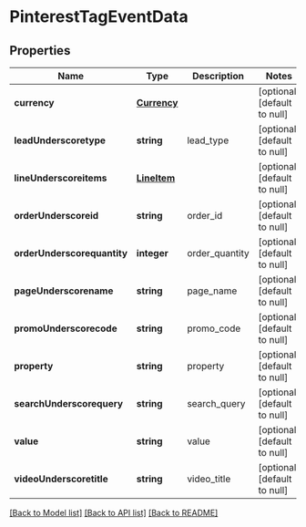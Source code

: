 # PinterestTagEventData

## Properties
Name | Type | Description | Notes
------------ | ------------- | ------------- | -------------
**currency** | [**Currency**](Currency.md) |  | [optional] [default to null]
**leadUnderscoretype** | **string** | lead_type | [optional] [default to null]
**lineUnderscoreitems** | [**LineItem**](LineItem.md) |  | [optional] [default to null]
**orderUnderscoreid** | **string** | order_id | [optional] [default to null]
**orderUnderscorequantity** | **integer** | order_quantity | [optional] [default to null]
**pageUnderscorename** | **string** | page_name | [optional] [default to null]
**promoUnderscorecode** | **string** | promo_code | [optional] [default to null]
**property** | **string** | property | [optional] [default to null]
**searchUnderscorequery** | **string** | search_query | [optional] [default to null]
**value** | **string** | value | [optional] [default to null]
**videoUnderscoretitle** | **string** | video_title | [optional] [default to null]

[[Back to Model list]](../README.md#documentation-for-models) [[Back to API list]](../README.md#documentation-for-api-endpoints) [[Back to README]](../README.md)


